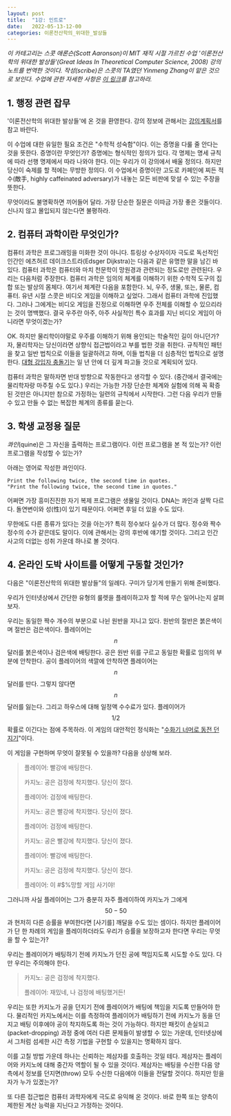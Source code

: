 ```yaml
---
layout: post
title:  "1강: 인트로"
date:   2022-05-13-12-00
categories: 이론전산학의_위대한_발상들
---
```

*이 카테고리는 스콧 애론슨(Scott Aaronson)이 MIT 재직 시절 가르친 수업 '이론전산학의 위대한 발상들'(Great Ideas In Theoretical Computer Science, 2008) 강의 노트를 번역한 것이다. 작성(scribe)은 스콧의 TA였던 Yinmeng Zhang이 맡은 것으로 보인다. 수업에 관한 자세한 사항은 [이 링크](http://stellar.mit.edu/S/course/6/sp16/6.045/materials.html)를 참고하라.*

## 1. 행정 관련 잡무
'이론전산학의 위대한 발상들'에 온 것을 환영한다. 강의 정보에 관해서는 [강의계획서](http://stellar.mit.edu/S/course/6/sp16/6.045/courseMaterial/topics/topic1/syllabus/syllabus2016/syllabus2016.pdf)를 참고 바란다. 

이 수업에 대한 유일한 필요 조건은 "수학적 성숙함"이다. 이는 증명을 다룰 줄 안다는 것을 뜻한다. 증명이란 무엇인가? 증명에는 형식적인 정의가 있다. 각 명제는 명세 규칙에 따라 선행 명제에서 따라 나와야 한다. 이는 우리가 이 강의에서 배울 정의다. 하지만 당신이 숙제를 할 적에는 무방한 정의다. 이 수업에서 증명이란 고도로 카페인에 찌든 적수(敵手, highly caffeinated adversary)가 내놓는 모든 비판에 맞설 수 있는 주장을 뜻한다.

무엇이라도 불명확하면 끼어들어 달라. 가장 단순한 질문은 이따금 가장 좋은 것들이다. 신나지 않고 몰입되지 않는다면 불평하라.

## 2. 컴퓨터 과학이란 무엇인가?

컴퓨터 과학은 프로그래밍을 미화한 것이 아니다. 튜링상 수상자이자 극도로 독선적인 인간인 에츠허르 데이크스트라(Edsger Dijkstra)는 다음과 같은 유명한 말을 남긴 바 있다. 컴퓨터 과학은 컴퓨터와 마치 천문학이 망원경과 관련되는 정도로만 관련된다. 우리는 다음처럼 주장한다. 컴퓨터 과학은 임의의 체계를 이해하기 위한 수학적 도구의 집합 또는 발상의 몸체다. 여기서 체계란 다음을 포함한다. 뇌, 우주, 생물, 또는, 물론, 컴퓨터. 유년 시절 스콧은 비디오 게임을 이해하고 싶었다. 그래서 컴퓨터 과학에 진입했다. 그러나 그에게는 비디오 게임을 진정으로 이해하면 우주 전체를 이해할 수 있으리라는 것이 명백했다. 결국 우주란 아주, 아주 사실적인 특수 효과를 지닌 비디오 게임이 아니라면 무엇이겠는가?

OK. 하지만 물리학이야말로 우주를 이해하기 위해 용인되는 학술적인 길이 아니던가? 자, 물리학자는 당신이라면 상향식 접근법이라고 부를 법한 것을 취한다. 규칙적인 패턴을 찾고 일반 법칙으로 이들을 일괄하려고 하며, 이들 법칙을 더 심층적인 법칙으로 설명한다. [대형 강입자 충돌기](https://en.wikipedia.org/wiki/Large_Hadron_Collider)는 일 년 안에 더 깊게 파고들 것으로 계획되어 있다.

컴퓨터 과학은 말하자면 반대 방향으로 작동한다고 생각할 수 있다. (중간에서 결국에는 물리학자랑 마주칠 수도 있다.) 우리는 가능한 가장 단순한 체계와 실험에 의해 꼭 확증된 것만은 아니지만 참으로 가정하는 일련의 규칙에서 시작한다. 그런 다음 우리가 만들 수 있고 만들 수 없는 복잡한 체계의 종류를 묻는다.

## 3. 학생 교정용 질문

*콰인*(quine)은 그 자신을 출력하는 프로그램이다. 이런 프로그램을 본 적 있는가? 이런 프로그램을 작성할 수 있는가?

아래는 영어로 작성한 콰인이다.

```
Print the following twice, the second time in quotes.
"Print the following twice, the second time in quotes."
```

어쩌면 가장 흥미진진한 자기 복제 프로그램은 생물일 것이다. DNA는 콰인과 살짝 다르다. 돌연변이와 성(性)이 있기 때문이다. 어쩌면 후일 더 있을 수도 있다.

무한에도 다른 종류가 있다는 것을 아는가? 특히 정수보다 실수가 더 많다. 정수와 짝수 정수의 수가 같은데도 말이다. 이에 관해서는 강의 후반에 얘기할 것이다. 그리고 인간 사고의 더없는 성취 가운데 하나로 볼 것이다.

## 4. 온라인 도박 사이트를 어떻게 구동할 것인가?

다음은 "이론전산학의 위대한 발상들"의 일례다. 구미가 당기게 만들기 위해 준비했다. 

우리가 인터넷상에서 간단한 유형의 룰렛을 플레이하고자 할 적에 무슨 일어나는지 살펴보자. 

우리는 동일한 짝수 개수의 부분으로 나뉜 원반을 지니고 있다. 원반의 절반은 붉은색이며 절반은 검은색이다. 플레이어는 $$n$$ 달러를 붉은색이나 검은색에 배팅한다. 공은 원반 위를 구르고 동일한 확률로 임의의 부분에 안착한다. 공이 플레이어의 색깔에 안착하면 플레이어는 $$n$$ 달러를 딴다. 그렇지 않다면 $$n$$ 달러를 잃는다. 그리고 하우스에 대해 일정액 수수료가 있다. 플레이어가 $$1/2$$ 확률로 이긴다는 점에 주목하라. 이 게임의 대안적인 정식화는 "[수화기 너머로 동전 던지기](https://www.jstor.org/stable/2689924)"이다. 

이 게임을 구현하며 무엇이 잘못될 수 있을까? 다음을 상상해 보라.

>플레이어: 빨강에 배팅한다.
>
>카지노: 공은 검정에 착지했다. 당신이 졌다.
>
>플레이어: 검정에 배팅한다.
>
>카지노: 공은 빨강에 착지했다. 당신이 졌다.
>
>플레이어: 검정에 배팅한다.
>
>카지노: 공은 빨강에 착지했다. 당신이 졌다.
>
>플레이어: 빨강에 배팅한다.
>
>카지노: 공은 검정에 착지했다. 당신이 졌다.
>
>플레이어: 이 #$%망할 게임 사기야!

그러니까 사실 플레이어는 그가 충분히 자주 플레이하여 카지노가 그에게 $$50-50$$과 현저히 다른 승률을 부여한다면 \[사기를\] 깨달을 수도 있는 셈이다. 하지만 플레이어가 단 한 차례의 게임을 플레이하더라도 우리가 승률을 보장하고자 한다면 우리는 무엇을 할 수 있는가?

우리는 플레이어가 배팅하기 전에 카지노가 던진 공에 책임지도록 시도할 수도 있다. 다만 우리는 주의해야 한다.

>카지노: 공은 검정에 착지했다.
>
>플레이어: 재밌네, 나 검정에 배팅했거든!

우리는 또한 카지노가 공을 던지기 전에 플레이어가 배팅에 책임을 지도록 만들어야 한다. 물리적인 카지노에서는 이를 측정하여 플레이어가 배팅하기 전에 카지노가 동을 던지고 배팅 이후에야 공이 착지하도록 하는 것이 가능하다. 하지만 패킷이 손실되고(packet-dropping) 과정 중에 여러 다른 문제들이 발생할 수 있는 가운데, 인터넷상에서 그처럼 섬세한 시간 측정 기법을 구현할 수 있을지는 명확하지 않다.

이를 고칠 방법 가운데 하나는 신뢰하는 제삼자를 호출하는 것일 테다. 제삼자는 플레이어와 카지노에 대해 중간자 역할이 될 수 있을 것이다. 제삼자는 배팅을 수신한 다음 양측에서 정보를 던지면(throw) 모두 수신한 다음에야 이들을 전달할 것이다. 하지만 믿을 자가 누가 있겠는가?

또 다른 접근법은 컴퓨터 과학자에게 극도로 유익해 온 것이다. 바로 한쪽 또는 양측이 제한된 계산 능력을 지닌다고 가정하는 것이다.